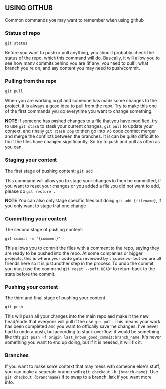 ## USING GITHUB

Common commands you may want to remember when using github

### Status of repo
`git status`

Before you want to push or pull anything, you should probably check the status of the repo, which this command will do. Basically, it will allow you to see how many commits behind you are (if any, you need to pull), what branch you're on, and any content you may need to push/commit. 

### Pulling from the repo

`git pull`

When you are working in git and someone has made some changes to the project, it is always a good idea to pull from the repo. Try to make this one of the first commands you do everytime you want to change something. 

**NOTE** If someone has pushed changes to a file that you have modified, try to use `git stash` to stash your current changes, `git pull` to update your context, and finally `git stash pop` to then go into VS code conflict merger and merge the conflicts between the branches. It is can be *quite* difficult to fix if the files have changed significantly. So try to push and pull as often as you can.   


### Staging your content
The first stage of pushing content: 
`git add .`

This command will allow you to stage your changes to then be committed, if you want to reset your changes
or you added a file you did not want to add, please do `git restore .` 

**NOTE** You can also only stage specific files but doing `git add {filename}`, if you only want to stage that one change 

### Committing your content
The second stage of pushing content: 

`git commit -m "{comment}"`

This allows you to commit the files with a comment to the repo, saying they are ready to be pushed into the repo. At some companies or bigger projects, this is where your code gets reviewed by a superivor but we are all friends here so it is just another step in the process. To undo the commit, you must use the command `git reset --soft HEAD^` to return back to the state before the commit. 

### Pushing your content
The third and final stage of pushing your content

`git push`

This will push all your changes into the main repo and make it the new head/node that everyone will pull if the use `git pull`. This means your work has been completed and you want to offically save the changes. I've never had to undo a push, but according to stack overflow, it would be something like this `git push -f origin last_known_good_commit:branch_name`. It's never something you want to end up doing, but if it is needed, it will fix it. 

### Branches

If you want to make some context that may mess with someone else's stuff, you can make a seperate branch with `git checkout -b {branch-name}`. Use `git checkout {branchname}` if to swap to a branch. lmk if you want more info. 

